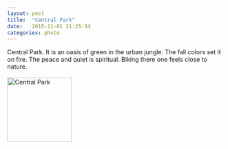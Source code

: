 ```yaml
---
layout: post
title:  "Central Park"
date:   2015-11-01 21:25:34
categories: photo
---
```

Central Park. It is an oasis of green in the urban jungle. The fall colors set it on fire. The peace and quiet is spiritual. Biking there one feels close to nature. 
<br><br>
<img class="myImg" src="{{site.url}}/assets/IMG_4343.jpg" alt="Central Park " width="150" height="150">
<br>
